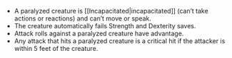 * A paralyzed creature is [[Incapacitated|incapacitated]]  (can’t take actions or reactions) and can’t move or speak.
* The creature automatically fails Strength and Dexterity saves.
* Attack rolls against a paralyzed creature have advantage.
* Any attack that hits a paralyzed creature is a critical hit if the attacker is within 5 feet of the creature.